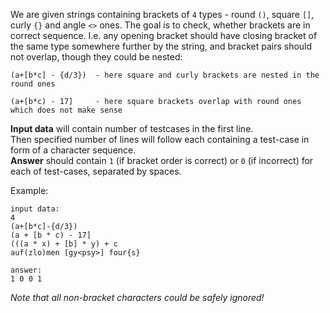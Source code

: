 We are given strings containing brackets of `4` types - round `()`, square `[]`, curly `{}` and angle `<>` ones.
The goal is to check, whether brackets are in correct sequence. I.e. any opening bracket should have closing bracket of
the same type somewhere further by the string, and bracket pairs should not overlap, though they could be nested:

	(a+[b*c] - {d/3})  - here square and curly brackets are nested in the round ones
	
	(a+[b*c) - 17]     - here square brackets overlap with round ones which does not make sense

**Input data** will contain number of testcases in the first line.  
Then specified number of lines will follow each containing a test-case in form of a character sequence.  
**Answer** should contain `1` (if bracket order is correct) or `0` (if incorrect) for each of test-cases, separated by spaces.

Example:

	input data:
	4
	(a+[b*c]-{d/3})
	(a + [b * c) - 17]
	(((a * x) + [b] * y) + c
	auf(zlo)men [gy<psy>] four{s}
	
	answer:
	1 0 0 1

_Note that all non-bracket characters could be safely ignored!_